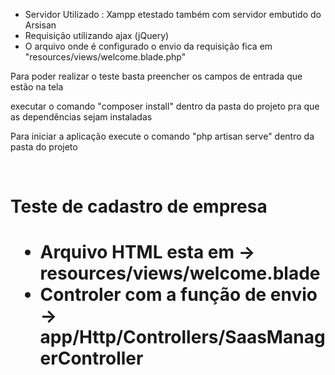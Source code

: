 - Servidor Utilizado : Xampp etestado também com servidor embutido do Arsisan
- Requisição utilizando ajax (jQuery)
- O arquivo onde é configurado o envio da requisição fica em "resources/views/welcome.blade.php"
<p>Para poder realizar o teste basta preencher os campos de entrada que estão na tela<p>
<p>executar o comando "composer install" dentro da pasta do projeto pra que as dependências sejam instaladas</p>
<p>Para iniciar a aplicação execute o comando "php artisan serve" dentro da pasta do projeto</p>

<br>
<h1>Teste de cadastro de empresa<h1>
<ul>
    <li>Arquivo HTML esta em -> resources/views/welcome.blade</li>
    <li>Controler com a função de envio -> app/Http/Controllers/SaasManagerController</li>
</ul>